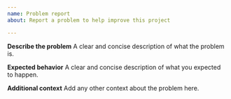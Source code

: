 ```yaml
---
name: Problem report
about: Report a problem to help improve this project

---
```


**Describe the problem**
A clear and concise description of what the problem is.

**Expected behavior**
A clear and concise description of what you expected to happen.

**Additional context**
Add any other context about the problem here.
